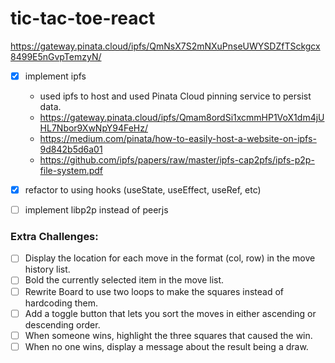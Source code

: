# tic-tac-toe-react

https://gateway.pinata.cloud/ipfs/QmNsX7S2mNXuPnseUWYSDZfTSckgcx8499E5nGvpTemzyN/


- [x] implement ipfs
  - used ipfs to host and used Pinata Cloud pinning service to persist data.
  - https://gateway.pinata.cloud/ipfs/Qmam8ordSi1xcmmHP1VoX1dm4jUHL7Nbor9XwNpY94FeHz/
  - https://medium.com/pinata/how-to-easily-host-a-website-on-ipfs-9d842b5d6a01
  - https://github.com/ipfs/papers/raw/master/ipfs-cap2pfs/ipfs-p2p-file-system.pdf

- [x] refactor to using hooks (useState, useEffect, useRef, etc)
- [ ] implement libp2p instead of peerjs

### Extra Challenges:

- [ ] Display the location for each move in the format (col, row) in the move history list.
- [ ] Bold the currently selected item in the move list.
- [ ] Rewrite Board to use two loops to make the squares instead of hardcoding them.
- [ ] Add a toggle button that lets you sort the moves in either ascending or descending order.
- [ ] When someone wins, highlight the three squares that caused the win.
- [ ] When no one wins, display a message about the result being a draw.
